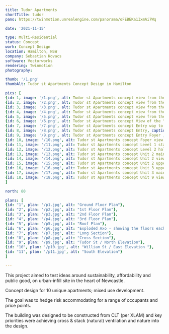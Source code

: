 ```yaml
---
title: Tudor Apartments
shortTitle: tudor
pano: https://twinmotion.unrealengine.com/panorama/oFEBEKa1IxmAi7Wq

date: '2021-11-15'

type: Multi-Residential
status: Concept
work: Concept Design
location: Hamilton, NSW
company: Sebastian Kovacs
software: Vectorworks
rendering: Twinmotion
photography: 

thumb: '/1.png'
thumbAlt: Tudor st Apartments Concept Design in Hamilton

pics: [
{id: 1, image: '/1.png', alt: Tudor st Apartments concept view from the North East , caption: Tudor St view from the North East},
{id: 2, image: '/2.png', alt: Tudor st Apartments concept view from the East , caption: Tudor St view from the East},
{id: 3, image: '/3.png', alt: Tudor st Apartments concept view from the North , caption: William St view from the North},
{id: 4, image: '/4.png', alt: Tudor st Apartments concept view from the West , caption: Tudor St view from the West},
{id: 5, image: '/5.png', alt: Tudor st Apartments concept view from the South , caption: William St view from the South},
{id: 6, image: '/6.png', alt: Tudor st Apartments concept View of the "townhouse" section, caption: Tudor st Apartments concept view of the "townhouse" section },
{id: 7, image: '/7.png', alt: Tudor st Apartments concept Entry way to residential apartments foyer, caption: Residential street entry - the fully glazed circulation space separates the "apartment" section from the "townhouse" section},
{id: 8, image: '/8.png', alt: Tudor st Apartments concept Entry, caption: Entry way into the foyer},
{id: 9, image: '/9.png', alt: Tudor st Apartments concept Entry Foyer , caption: "Foyer lift, glass sliding door into the garage and bike storage access to the right"},
{id: 10, image: '/10.png', alt: Tudor st Apartments concept Foyer view to William St, caption: Foyer with lift and stair circulation look towards William St},
{id: 11, image: '/11.png', alt: Tudor st Apartments concept Level 1 stair circulation and sitting area , caption: Level 1 stair circulation and sitting area},
{id: 12, image: '/12.png', alt: Tudor st Apartments concept Level 2 hall way to apartments , caption: "Level 2 hall way to apartments, terrace gardens are on the left - looking towards the lift & stairs"},
{id: 13, image: '/13.png', alt: Tudor st Apartments concept Unit 2 main level living area , caption: Unit 2 main level living area},
{id: 14, image: '/14.png', alt: Tudor st Apartments concept Unit 2 view of double height loft apartment design, caption: "Unit 2 - units 2, 6 & 7 are loft apartments and features double height raked ceilings" },
{id: 15, image: '/15.png', alt: Tudor st Apartments concept Unit 2 upper level bedroom , caption: Unit 2 upper level bedroom},
{id: 16, image: '/16.png', alt: Tudor st Apartments concept Unit 3 upper level bedroom , caption: Unit 3 upper level bedroom},
{id: 17, image: '/17.png', alt: Tudor st Apartments concept Unit 3 main level lounge room , caption: Unit 3 main level lounge room},
{id: 18, image: '/18.png', alt: Tudor st Apartments concept Unit 9 view of the lounge and kitchen , caption: Unit 9 view of the lounge and kitchen}
]

north: 80

plans: [
{id: "1", plan: '/p1.jpg', alt: "Ground Floor Plan"},
{id: "2", plan: '/p2.jpg', alt: "1st Floor Plan"},
{id: "3", plan: '/p3.jpg', alt: "2nd Floor Plan"},
{id: "4", plan: '/p4.jpg', alt: "3rd Floor Plan"},
{id: "5", plan: '/p5.jpg', alt: "Roof Plan"},
{id: "6", plan: '/p6.jpg', alt: "Exploded Axo - showing the floors each unit spans"},
{id: "7", plan: '/p7.jpg', alt: "Long Section"},
{id: "8", plan: '/p8.jpg', alt: "Cross Section"},
{id: "9", plan: '/p9.jpg', alt: "Tudor St / North Elevation"},
{id: "10", plan: '/p10.jpg', alt: "William St / East Elevation "},
{id: "11", plan: '/p11.jpg', alt: "South Elevation"}
]

---
```

This project aimed to test ideas around sustainability, affordability and public good, on urban-infill site in the heart of Newcastle.

Concept design for 10 unique apartments; mixed use development.

The goal was to hedge risk accommodating for a range of occupants and price points.

The building was designed to be constructed from CLT (per XLAM) and key priorities were achieving cross & stack (natural) ventilation and nature into the design.